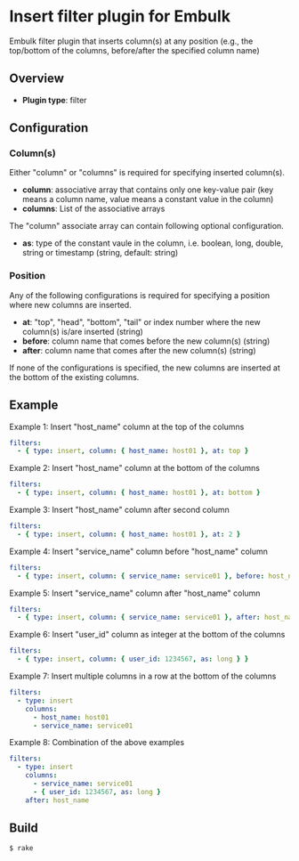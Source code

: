 # Insert filter plugin for Embulk

Embulk filter plugin that inserts column(s) at any position (e.g., the top/bottom of the columns, before/after the specified column name)

## Overview

* **Plugin type**: filter

## Configuration

### Column(s)

Either "column" or "columns" is required for specifying inserted column(s).

- **column**: associative array that contains only one key-value pair (key means a column name, value means a constant value in the column)
- **columns**: List of the associative arrays

The "column" associate array can contain following optional configuration.

- **as**: type of the constant vaule in the column, i.e. boolean, long, double, string or timestamp (string, default: string)

### Position

Any of the following configurations is required for specifying a position where new columns are inserted.

- **at**: "top", "head", "bottom", "tail" or index number where the new column(s) is/are inserted (string)
- **before**: column name that comes before the new column(s) (string)
- **after**: column name that comes after the new column(s) (string)

If none of the configurations is specified, the new columns are inserted at the bottom of the existing columns.

## Example

Example 1: Insert "host_name" column at the top of the columns

```yaml
filters:
  - { type: insert, column: { host_name: host01 }, at: top }
```

Example 2: Insert "host_name" column at the bottom of the columns

```yaml
filters:
  - { type: insert, column: { host_name: host01 }, at: bottom }
```

Example 3: Insert "host_name" column after second column

```yaml
filters:
  - { type: insert, column: { host_name: host01 }, at: 2 }
```

Example 4: Insert "service_name" column before "host_name" column

```yaml
filters:
  - { type: insert, column: { service_name: service01 }, before: host_name }
```

Example 5: Insert "service_name" column after "host_name" column

```yaml
filters:
  - { type: insert, column: { service_name: service01 }, after: host_name }
```

Example 6: Insert "user_id" column as integer at the bottom of the columns

```yaml
filters:
  - { type: insert, column: { user_id: 1234567, as: long } }
```

Example 7: Insert multiple columns in a row at the bottom of the columns

```yaml
filters:
  - type: insert
    columns:
      - host_name: host01
      - service_name: service01
```

Example 8: Combination of the above examples

```yaml
filters:
  - type: insert
    columns:
      - service_name: service01
      - { user_id: 1234567, as: long }
    after: host_name
```

## Build

```
$ rake
```
